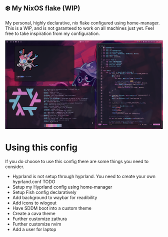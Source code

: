 ## :snowflake: My NixOS flake (WIP)

My personal, highly declarative, nix flake configured using home-manager. This is a WIP, 
and is not garanteed to work on all machines just yet. Feel free to take inspiration from
my configuration.

![RUSTLINGS_CODE](/assets/alpha.png)

# Using this config
If you do choose to use this config there are some things you need to consider.

- Hyprland is not setup through hyprland. You need to create your own hyprland.conf
TODO
- Setup my Hyprland config using home-manager
- Setup Fish config declaratively
- Add background to waybar for readibility
- Add icons to wlogout
- Have SDDM boot into a custom theme
- Create a cava theme
- Further customize zathura
- Further customize nvim
- Add a user for laptop 
